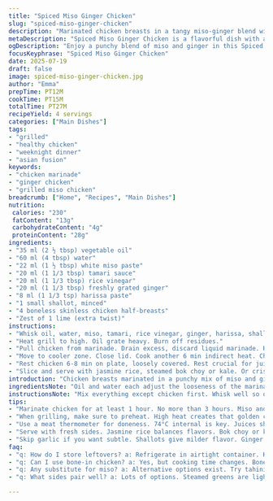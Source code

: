 ```yaml
---
title: "Spiced Miso Ginger Chicken"
slug: "spiced-miso-ginger-chicken"
description: "Marinated chicken breasts in a tangy miso-ginger blend with chili paste and a hint of lime. Quick grill. Moist inside, crusty outside. Paired well with simple sides like steamed greens or jasmine rice. A quick 2-hour marinade, searing, then indirect heat finish. Without soy sauce swap, use tamari or coconut aminos, for a twist replace sambal oelek with harissa for smoky heat. Garlic replaces with shallots if you want softer flavor. Bright, deep, sharp. Balanced heat and umami. Great weekday meal with minimal fuss. Skinless breasts keep it lean."
metaDescription: "Spiced Miso Ginger Chicken is a flavorful dish with a tangy marinade. Grill for a juicy result. Perfect alongside jasmine rice or steamed greens."
ogDescription: "Enjoy a punchy blend of miso and ginger in this Spiced Miso Ginger Chicken recipe. Quick grill method, paired with simple sides. Delicious and satisfying."
focusKeyphrase: "Spiced Miso Ginger Chicken"
date: 2025-07-19
draft: false
image: spiced-miso-ginger-chicken.jpg
author: "Emma"
prepTime: PT12M
cookTime: PT15M
totalTime: PT27M
recipeYield: 4 servings
categories: ["Main Dishes"]
tags:
- "grilled"
- "healthy chicken"
- "weeknight dinner"
- "asian fusion"
keywords:
- "chicken marinade"
- "ginger chicken"
- "grilled miso chicken"
breadcrumb: ["Home", "Recipes", "Main Dishes"]
nutrition: 
 calories: "230"
 fatContent: "13g"
 carbohydrateContent: "4g"
 proteinContent: "28g"
ingredients:
- "35 ml (2 ½ tbsp) vegetable oil"
- "60 ml (4 tbsp) water"
- "22 ml (1 ½ tbsp) white miso paste"
- "20 ml (1 1/3 tbsp) tamari sauce"
- "20 ml (1 1/3 tbsp) rice vinegar"
- "20 ml (1 1/3 tbsp) freshly grated ginger"
- "8 ml (1 1/3 tsp) harissa paste"
- "1 small shallot, minced"
- "4 boneless skinless chicken half-breasts"
- "Zest of 1 lime (extra twist)"
instructions:
- "Whisk oil, water, miso, tamari, rice vinegar, ginger, harissa, shallot, and lime zest into marinade. Not garlic this time. Switch for shallot mince. No sambal oelek. Add tangy zest instead. Toss chicken in. Coat evenly. Cover tight. Refrigerate minimum 1 hr, max 3 hrs allowed but no longer."
- "Heat grill to high. Oil grate heavy. Burn off residues."
- "Pull chicken from marinade. Drain excess, discard liquid marinade. High direct heat first: sear 5 min each side, no moving. Golden crust."
- "Move to cooler zone. Close lid. Cook another 6 min indirect heat. Check for even doneness, juices clear. Use thermometer if unsure, 74°C internal."
- "Rest chicken 6-8 min on plate, loosely covered. Rest crucial for juicy meat."
- "Slice and serve with jasmine rice, steamed bok choy or kale. Or crisp cucumber salad for contrast."
introduction: "Chicken breasts marinated in a punchy mix of miso and ginger. Harissa replaces the usual chili paste, brings smoky heat, deeper flavors. Lime zest brightens and lifts into fresh territory. Shallots instead of garlic soften the aroma, more subtle, unexpected. You marinade a bit shorter, around an hour or two is enough. Then straight to hot char grill, 5 minutes per side seals juices fast. Finish indirect heat to cook through without burning. Resting is key, cuts juices loss, makes texture supple rather than dry and tough. Serve with simple greens and white rice to balance flavors and keep it light."
ingredientsNote: "Oil and water each adjust the looseness of the marinade. White miso lends saltiness and umami but too much weigh down flavor; scaled back here. Tamari added in place original soy sauce for gluten-free approach. Vinegar sharpens the base, rice vinegar preferred. Ginger freshly grated—no powders, the zestier the better. Switch out sambal oelek with harissa for a touch of smoky heat versus pure fire. Garnish with lime zest to prevent the marinade from feeling dull. Shallots minced swap softens pungency from garlic, for a mild bite. Four boneless, skinless chicken half-breasts keep calorie counts in check and cook evenly. Marinate minimum 1 hr for penetration, max 3 to avoid over tang."
instructionsNote: "Mix everything except chicken first. Whisk well so oil emulsifies with watery ingredients. You want a good coating marinade, almost sauce-like. Transfer chicken, massage pieces so they soak marinade deep. Cover with plastic wrap, fridge to keep cold and safe. Heat grill high, use oil on grate to stop sticking. Chicken gets direct heat sear first, crust forms fast. No poking or flipping till time to turn. Indirect side cooler, slow cook finish avoids charring or drying. Use a meat thermometer if unsure. When done, rest chicken covered loosely so heat redistributes evenly. Slicing after rest ensures juiciness stays inside. Serve with simple, fresh sides to cut fat and balance bold miso-ginger punch."
tips:
- "Marinate chicken for at least 1 hour. No more than 3 hours. Miso and ginger penetrate meat. Too long can overpower flavor. Use tamari for gluten-free. Or swap with coconut aminos. Great twist that keeps it fresh."
- "When grilling, make sure to preheat. High heat creates that golden crust. No flipping until time. 5 minutes each side for searing. Keep it moving minimal. Then indirect heat for remainder. This avoids drying out."
- "Use a meat thermometer for doneness. 74°C internal is key. Juices should run clear. Resting chicken after cooking is crucial. Cuts down juice loss. Loosely cover to keep warm. Texture improves significantly."
- "Serve with fresh sides. Jasmine rice balances flavors. Bok choy or kale for greens. Crisp cucumber salad adds contrast. Colorful plate appeals to eyes too. Try garnishing with lime zest for brightness."
- "Skip garlic if you want subtle. Shallots give milder flavor. Ginger must be freshly grated. Avoid powdered versions. Harissa adds unexpected smoky touch. Different from typical chili pastes. Experiment with intensity levels."
faq:
- "q: How do I store leftovers? a: Refrigerate in airtight container. Keep for no more than 3 days. Reheat on low. Microwave works but might dry out."
- "q: Can I use bone-in chicken? a: Yes, but cooking time changes. Bone-in takes longer. Ensure internal temp reaches 74°C. Adjust grilling phases for even cooking."
- "q: Any substitute for miso? a: Alternative options exist. Try tahini or almond butter. Flavors will shift but can work. Texture will differ too. Test with small amounts."
- "q: What sides pair well? a: Lots of options. Steamed greens are light. Jasmine rice adds fullness. Cucumber salad gives crunch. Pick side based on flavor profiles."

---
```

